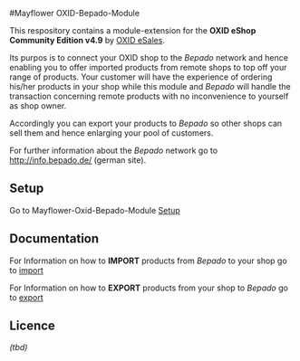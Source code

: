 #Mayflower OXID-Bepado-Module

This respository contains a module-extension for the **OXID eShop Community Edition v4.9** by [OXID eSales]("https://www.oxid-esales.com/").

Its purpos is to connect your OXID shop to the *Bepado* network and hence enabling you to 
offer imported products from remote shops to top off your range of products. Your customer will have the experience of ordering 
his/her products in your shop while this module and *Bepado* will handle the transaction concerning remote products with 
no inconvenience to yourself as shop owner.

Accordingly you can export your products to *Bepado* so other shops can sell them and hence enlarging your pool of customers.


For further information about the *Bepado* network go to http://info.bepado.de/ (german site).


## Setup

Go to Mayflower-Oxid-Bepado-Module [Setup](https://github.com/Mayflower/oxid-bepado/tree/master/docs/setup.md)


## Documentation

For Information on how to **IMPORT** products from *Bepado* to your shop go to 
[import](https://github.com/Mayflower/oxid-bepado/tree/master/docs/import.md)

For Information on how to **EXPORT** products from your shop to *Bepado* go to 
[export](https://github.com/Mayflower/oxid-bepado/tree/master/docs/export.md)


## Licence

*(tbd)*

